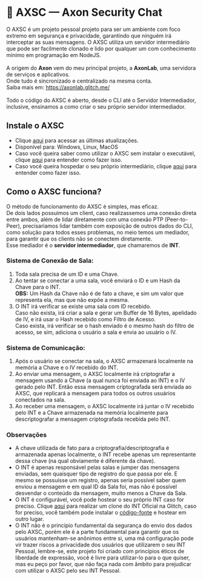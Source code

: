 # 🔐 AXSC — Axon Security Chat
O AXSC é um projeto pessoal projeto para ser um ambiente com foco extremo em segurança e privacidade, garantindo que ninguém irá interceptar as suas mensagens.
O AXSC utiliza um servidor intermediário que pode ser facilmente clonado e lido por qualquer um com conhecimento mínimo em programação em NodeJS.
<br><br>
A origem do **Axon** vem do meu principal projeto, a **AxonLab**, uma servidora de serviços e aplicativos.<br>
Onde tudo é sincronizado e centralizado na mesma conta.<br>
Saiba mais em: https://axonlab.glitch.me/
<br><br>
Todo o código do AXSC é aberto, desde o CLI até o Servidor Intermediador, inclusive, ensinamos a como criar o seu próprio servidor intermediador.

## Instale o AXSC
- Clique [aqui](https://github.com/akkui/AXSC-Client/releases/) para acessar as últimas atualizações.
- Disponível para: Windows, Linux, MacOS
- Caso você queira saber como utilizar o AXSC sem instalar o executável, clique [aqui](https://github.com/akkui/AXSC-Client/README.md) para entender como fazer isso.
- Caso você queira hospedar o seu próprio intermediário, clique [aqui](https://github.com/akkui/AXSC-Intermediary/README.md) para entender como fazer isso.

## Como o AXSC funciona?
O método de funcionamento do AXSC é simples, mas eficaz.<br>
De dois lados possuimos um client, caso realizassemos uma conexão direta entre ambos, além de lidar diretamente com uma conexão PTP (Peer-to-Peer), precisariamos lidar também com exposição de outros dados do CLI, como solução para todos esses problemas,
no meio temos um mediador, para garantir que os clients não se conectem diretamente.<br>Esse mediador é o <b>servidor intermediador</b>, que chamaremos de **INT**.<br>
### Sistema de Conexão de Sala:
1. Toda sala precisa de um ID e uma Chave.<br>
2. Ao tentar se conectar a uma sala, você enviará o ID e um Hash da Chave para o INT.<br>**OBS:** Um Hash da Chave não é de fato a chave, e sim um valor que representa ela, mas que não expõe a mesma.<br>
3. O INT irá verificar se existe uma sala com ID recebido.<br>Caso não exista, irá criar a sala e gerar um Buffer de 16 Bytes, apelidado de IV, e irá usar o Hash recebido como Filtro de Acesso.<br>Caso exista, irá verificar se o hash enviado é o mesmo hash do filtro de acesso, se sim, adiciona o usuário a sala e envia ao usuário o IV.<br>

### Sistema de Comunicação:
1. Após o usuário se conectar na sala, o AXSC armazenará localmente na memória a Chave e o IV recebido do INT.<br>
2. Ao enviar uma mensagem, o AXSC localmente irá criptografar a mensagem usando a Chave (a qual nunca foi enviada ao INT) e o IV gerado pelo INT. Então essa mensagem criptografada será enviada ao AXSC, que replicará a mensagem para todos os outros usuários conectados na sala.<br>
3. Ao receber uma mensagem, o AXSC localmente irá juntar o IV recebido pelo INT e a Chave armazenada na memória localmente para descriptografar a mensagem criptografada recebida pelo INT.<br>

### Observações
- A chave utilizada de fato para a criptografia/descriptografia é armazenada apenas localmente, o INT recebe apenas um representante dessa chave (na qual obviamente é diferente da chave).
- O INT é apenas responsável pelas salas e jumper das mensagens enviadas, sem quaisquer tipo de registro do que passa por ele. E mesmo se possuisse um registro, apenas seria possível saber quem enviou a mensagem e em qual ID da Sala foi, mas não é possível desvendar o conteúdo da mensagem, muito menos a Chave da Sala.
- O INT é configurável, você pode hostear o seu próprio INT caso for preciso. Clique [aqui](https://glitch.com/edit/#!/remix/axsc) para realizar um clone do INT Oficial na Glitch, caso for preciso, você também pode instalar o [código-fonte](https://github.com/akkui/AXSC-Intermediary/server.js) e hostear em outro lugar. 
- O INT não é o princípio fundamental da segurança do envio dos dados pelo AXSC, porém ele é a parte fundamental para garantir que os usuários mantenham-se anônimos entre si, uma má configuração pode vir trazer riscos a privacidade dos usuários que utilizarem o seu INT Pessoal, lembre-se, este projeto foi criado com princípios éticos de liberdade de expressão, você é livre para utilizar-lo para o que quiser, mas eu peço por favor, que não faça nada com âmbito para prejudicar com utilizar o AXSC pelo seu INT Pessoal.
